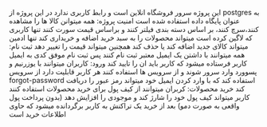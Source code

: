 این پروژه سرور فروشگاه انلاین است و رابط کاربری ندارد
در این پروژه از postgres  به عنوان پایگاه داده استفاده شده است
امنیت پروژه:
همه میتوانن کالا ها را مشاهده کنند،سرچ کنند، بر اساس دسته بندی فیلتر کنند و براساس قیمت سورت کنند
تنها کاربری که لاگین کرده است میتواند محصولات را به سبد خرید اضافه و خریداری کند
تنها ادمین میتواند کالای جدید اضافه کند یا حذف کند همچنین میتواند قیمت را تغییر دهد
ثبت نام:
همه میتوانند با داشتن یک ایمیل معتبر ثبت نام کنند
پس ثبت نام موفق کدی به ایمیل کاربر فرستاده میشود که کاربر باید ان را تایید کند
ورود:
کاربران میتوانند با یوزرنیم و پسوورد وارد سرور شوند و از سرویس ها استفاده کنند 
هر کاربر قابلیت دارد از سرویس forgot-password استفاده کند که با وارد کردن ایمیل خود میتواند رمز عبور را دریافت کند
خرید محصولات:
کربران میتوانند از کیف پول برای خرید محصولات استفاده کنند
کاربر میتواند کیف پول خود را شارژ کند و موجودی را افزایش دهد (بدون پرداخت پول واقعی به صورت دمو)
بعد از خرید یک تراکنش به کاربر برگردانده میشود که حاوی اطلاعات خرید است